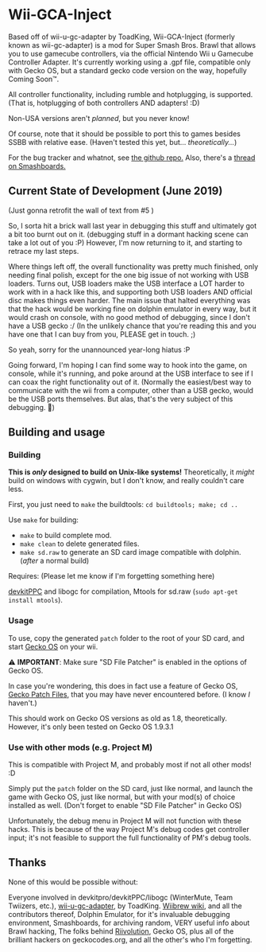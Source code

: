 # Wii-GCA-Inject

Based off of wii-u-gc-adapter by ToadKing, Wii-GCA-Inject (formerly known as wii-gc-adapter) is a
mod for Super Smash Bros. Brawl that allows you to use
gamecube controllers, via the official Nintendo Wii u Gamecube
Controller Adapter. It's currently working using a .gpf file,
compatible only with Gecko OS, but a standard gecko code version
on the way, hopefully Coming Soon™.

All controller functionality, including rumble and hotplugging, is supported.
(That is, hotplugging of both controllers AND adapters! :D)

Non-USA versions aren't _planned_, but you never know!

Of course, note that it should be possible to port
this to games besides SSBB with relative ease.
(Haven't tested this yet, but... _theoretically..._)

For the bug tracker and whatnot, see
[the github repo.](https://github.com/wilm0x42/wii-gc-adapter-inject)
Also, there's a [thread on Smashboards.](https://smashboards.com/threads/wii-gca-inject-pm-on-wii-u-with-gamecube-adapter-beta.453431)

## Current State of Development (June 2019)
(Just gonna retrofit the wall of text from #5 )

So, I sorta hit a brick wall last year in debugging this stuff and ultimately
got a bit too burnt out on it. (debugging stuff in a dormant hacking scene
can take a lot out of you :P) However, I'm now returning to it, and starting
to retrace my last steps.

Where things left off, the overall functionality was pretty much finished,
only needing final polish, except for the one big issue of not working
with USB loaders. Turns out, USB loaders make the USB interface a LOT
harder to work with in a hack like this, and supporting both USB loaders
AND official disc makes things even harder. The main issue that halted
everything was that the hack would be working fine on dolphin emulator
in every way, but it would crash on console, with no good method of
debugging, since I don't have a USB gecko :/ (In the unlikely chance that
you're reading this and you have one that I can buy from you, PLEASE get in touch. ;)

So yeah, sorry for the unannounced year-long hiatus :P

Going forward, I'm hoping I can find some way to hook into the game, on console,
while it's running, and poke around at the USB interface to see if I can coax
the right functionality out of it. (Normally the easiest/best way to communicate with
the wii from a computer, other than a USB gecko, would be the USB
ports themselves. But alas, that's the very subject of this debugging. :facepalm:)

## Building and usage

### Building
**This is _only_ designed to build on Unix-like systems!**
Theoretically, it _might_ build on windows with cygwin,
but I don't know, and really couldn't care less.

First, you just need to `make` the buildtools:
`cd buildtools; make; cd ..`

Use `make` for building:
 * `make` to build complete mod.
 * `make clean` to delete generated files.
 * `make sd.raw` to generate an SD card image compatible with dolphin. (_after_ a normal build)
 
Requires: (Please let me know if I'm forgetting something here)

[devkitPPC](https://devkitpro.org/) and libogc for compilation,
Mtools for sd.raw (`sudo apt-get install mtools`).

### Usage
To use, copy the generated `patch` folder to the
root of your SD card, and start [Gecko OS](http://wiibrew.org/wiki/Gecko_OS)
on your wii.

:warning: **IMPORTANT**: Make sure "SD File Patcher" is enabled
in the options of Gecko OS.

In case you're wondering, this does in fact use a feature of Gecko OS,
[Gecko Patch Files](https://gist.github.com/wilm0x42/2382af4e200a6bb076c91c56813aba54),
that you may have never encountered before. (I know _I_ haven't.)

This should work on Gecko OS versions as old as 1.8, theoretically.
However, it's only been tested on Gecko OS 1.9.3.1

### Use with other mods (e.g. Project M)

This is compatible with Project M, and probably most if not all other mods! :D

Simply put the `patch` folder on the SD card, just like normal, and launch the game
with Gecko OS, just like normal, but with your mod(s) of choice installed as well.
(Don't forget to enable "SD File Patcher" in Gecko OS)

Unfortunately, the debug menu in Project M will not function with these hacks.
This is because of the way Project M's debug codes get controller input; it's
not feasible to support the full functionality of PM's debug tools.

## Thanks

None of this would be possible without:

Everyone involved in devkitpro/devkitPPC/libogc
(WinterMute, Team Twiizers, etc.),
[wii-u-gc-adapter](https://github.com/ToadKing/wii-u-gc-adapter), by ToadKing.
[Wiibrew wiki](http://wiibrew.org), and all the contributors thereof,
Dolphin Emulator, for it's invaluable debugging environment,
Smashboards, for archiving random, VERY useful info about Brawl hacking,
The folks behind [Riivolution](http://rvlution.net),
Gecko OS, plus all of the brilliant hackers on geckocodes.org,
and all the other's who I'm forgetting.